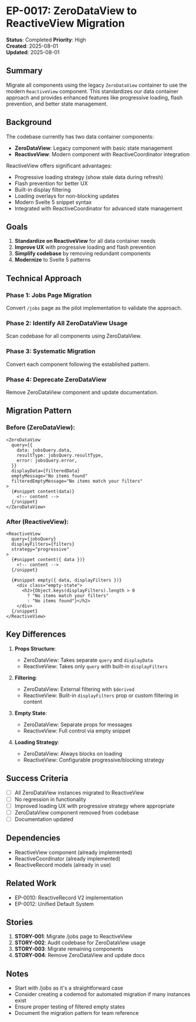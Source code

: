 # EP-0017: ZeroDataView to ReactiveView Migration

**Status**: Completed
**Priority**: High  
**Created**: 2025-08-01  
**Updated**: 2025-08-01  

## Summary

Migrate all components using the legacy `ZeroDataView` container to use the modern `ReactiveView` component. This standardizes our data container approach and provides enhanced features like progressive loading, flash prevention, and better state management.

## Background

The codebase currently has two data container components:
- **ZeroDataView**: Legacy component with basic state management
- **ReactiveView**: Modern component with ReactiveCoordinator integration

ReactiveView offers significant advantages:
- Progressive loading strategy (show stale data during refresh)
- Flash prevention for better UX
- Built-in display filtering
- Loading overlays for non-blocking updates
- Modern Svelte 5 snippet syntax
- Integrated with ReactiveCoordinator for advanced state management

## Goals

1. **Standardize on ReactiveView** for all data container needs
2. **Improve UX** with progressive loading and flash prevention
3. **Simplify codebase** by removing redundant components
4. **Modernize** to Svelte 5 patterns

## Technical Approach

### Phase 1: Jobs Page Migration
Convert `/jobs` page as the pilot implementation to validate the approach.

### Phase 2: Identify All ZeroDataView Usage
Scan codebase for all components using ZeroDataView.

### Phase 3: Systematic Migration
Convert each component following the established pattern.

### Phase 4: Deprecate ZeroDataView
Remove ZeroDataView component and update documentation.

## Migration Pattern

### Before (ZeroDataView):
```svelte
<ZeroDataView
  query={{
    data: jobsQuery.data,
    resultType: jobsQuery.resultType,
    error: jobsQuery.error,
  }}
  displayData={filteredData}
  emptyMessage="No items found"
  filteredEmptyMessage="No items match your filters"
>
  {#snippet content(data)}
    <!-- content -->
  {/snippet}
</ZeroDataView>
```

### After (ReactiveView):
```svelte
<ReactiveView 
  query={jobsQuery}
  displayFilters={filters}
  strategy="progressive"
>
  {#snippet content({ data })}
    <!-- content -->
  {/snippet}
  
  {#snippet empty({ data, displayFilters })}
    <div class="empty-state">
      <h2>{Object.keys(displayFilters).length > 0 
        ? "No items match your filters" 
        : "No items found"}</h2>
    </div>
  {/snippet}
</ReactiveView>
```

## Key Differences

1. **Props Structure**:
   - ZeroDataView: Takes separate `query` and `displayData`
   - ReactiveView: Takes only `query` with built-in `displayFilters`

2. **Filtering**:
   - ZeroDataView: External filtering with `$derived`
   - ReactiveView: Built-in `displayFilters` prop or custom filtering in content

3. **Empty State**:
   - ZeroDataView: Separate props for messages
   - ReactiveView: Full control via empty snippet

4. **Loading Strategy**:
   - ZeroDataView: Always blocks on loading
   - ReactiveView: Configurable progressive/blocking strategy

## Success Criteria

- [ ] All ZeroDataView instances migrated to ReactiveView
- [ ] No regression in functionality
- [ ] Improved loading UX with progressive strategy where appropriate
- [ ] ZeroDataView component removed from codebase
- [ ] Documentation updated

## Dependencies

- ReactiveView component (already implemented)
- ReactiveCoordinator (already implemented)
- ReactiveRecord models (already in use)

## Related Work

- EP-0010: ReactiveRecord V2 implementation
- EP-0012: Unified Default System

## Stories

1. **STORY-001**: Migrate /jobs page to ReactiveView
2. **STORY-002**: Audit codebase for ZeroDataView usage
3. **STORY-003**: Migrate remaining components
4. **STORY-004**: Remove ZeroDataView and update docs

## Notes

- Start with /jobs as it's a straightforward case
- Consider creating a codemod for automated migration if many instances exist
- Ensure proper testing of filtered empty states
- Document the migration pattern for team reference